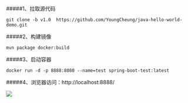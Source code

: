 #####1、拉取源代码

    git clone -b v1.0  https://github.com/YoungCheung/java-hello-world-demo.git
#####2、构建镜像

    mvn package docker:build

#####3、启动容器

    docker run -d -p 8888:8080 --name=test spring-boot-test:latest

#####4、浏览器访问：http://localhost:8888/

![](media/15642724551747/15667223900537.jpg)


